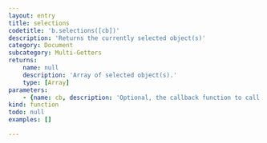 ```yaml
---
layout: entry
title: selections
codetitle: 'b.selections([cb])'
description: 'Returns the currently selected object(s)'
category: Document
subcategory: Multi-Getters
returns:
    name: null
    description: 'Array of selected object(s).'
    type: [Array]
parameters:
    - {name: cb, description: 'Optional, the callback function to call with each item in the selection. When this function returns false the loop stops. Passed arguments: item, loopCount.', optional: true, type: [Function]}
kind: function
todo: null
examples: []

---
```

